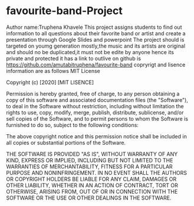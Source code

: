 # favourite-band-Project 
Author name:Truphena Khavele
This project assigns students to find out information to all questions about their favorite band or artist and create a presentation through Google Slides and powerpoint
The project should is targeted on youmg generation mostly,the music and its artists are original and should no be duplicated,it must not be edite by anyone hence its private and protected
it has a link to outlive on github is https://github.com/amutabitruphena/favourite-band
copryrigt and lisence information are as follows
MIT License

Copyright (c) [2020] [MIT LISENCE]

Permission is hereby granted, free of charge, to any person obtaining a copy
of this software and associated documentation files (the "Software"), to deal
in the Software without restriction, including without limitation the rights
to use, copy, modify, merge, publish, distribute, sublicense, and/or sell
copies of the Software, and to permit persons to whom the Software is
furnished to do so, subject to the following conditions:

The above copyright notice and this permission notice shall be included in all
copies or substantial portions of the Software.

THE SOFTWARE IS PROVIDED "AS IS", WITHOUT WARRANTY OF ANY KIND, EXPRESS OR
IMPLIED, INCLUDING BUT NOT LIMITED TO THE WARRANTIES OF MERCHANTABILITY,
FITNESS FOR A PARTICULAR PURPOSE AND NONINFRINGEMENT. IN NO EVENT SHALL THE
AUTHORS OR COPYRIGHT HOLDERS BE LIABLE FOR ANY CLAIM, DAMAGES OR OTHER
LIABILITY, WHETHER IN AN ACTION OF CONTRACT, TORT OR OTHERWISE, ARISING FROM,
OUT OF OR IN CONNECTION WITH THE SOFTWARE OR THE USE OR OTHER DEALINGS IN THE
SOFTWARE.
